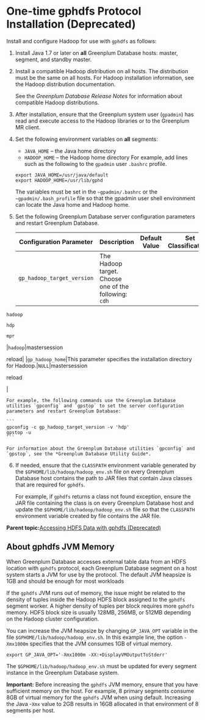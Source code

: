 # One-time gphdfs Protocol Installation \(Deprecated\) 

Install and configure Hadoop for use with `gphdfs` as follows:

1.  Install Java 1.7 or later on **all** Greenplum Database hosts: master, segment, and standby master.
2.  Install a compatible Hadoop distribution on all hosts. The distribution must be the same on all hosts. For Hadoop installation information, see the Hadoop distribution documentation.

    See the *Greenplum Database Release Notes* for information about compatible Hadoop distributions.

3.  After installation, ensure that the Greenplum system user \(`gpadmin`\) has read and execute access to the Hadoop libraries or to the Greenplum MR client.
4.  Set the following environment variables on **all** segments:

    -   `JAVA_HOME` – the Java home directory
    -   `HADOOP_HOME` – the Hadoop home directory
    For example, add lines such as the following to the `gpadmin` user `.bashrc` profile.

    ```
    export JAVA_HOME=/usr/java/default
    export HADOOP_HOME=/usr/lib/gphd
    ```

    The variables must be set in the `~gpadmin/.bashrc` or the `~gpadmin/.bash_profile` file so that the gpadmin user shell environment can locate the Java home and Hadoop home.

5.  Set the following Greenplum Database server configuration parameters and restart Greenplum Database.

    |Configuration Parameter|Description|Default Value|Set Classifications|
    |-----------------------|-----------|-------------|-------------------|
    |`gp_hadoop_target_version`|The Hadoop target. Choose one of the following: `cdh`

`hadoop`

`hdp`

`mpr`

|`hadoop`|mastersession

reload|
    |`gp_hadoop_home`|This parameter specifies the installation directory for Hadoop.|`NULL`|mastersession

reload

|

    For example, the following commands use the Greenplum Database utilities `gpconfig` and `gpstop` to set the server configuration parameters and restart Greenplum Database:

    ```
    gpconfig -c gp_hadoop_target_version -v 'hdp'
    gpstop -u
    ```

    For information about the Greenplum Database utilities `gpconfig` and `gpstop`, see the *Greenplum Database Utility Guide*.

6.  If needed, ensure that the `CLASSPATH` environment variable generated by the `$GPHOME/lib/hadoop/hadoop_env.sh` file on every Greenplum Database host contains the path to JAR files that contain Java classes that are required for `gphdfs`.

    For example, if `gphdfs` returns a class not found exception, ensure the JAR file containing the class is on every Greenplum Database host and update the `$GPHOME/lib/hadoop/hadoop_env.sh` file so that the `CLASSPATH` environment variable created by file contains the JAR file.


**Parent topic:**[Accessing HDFS Data with gphdfs \(Deprecated\)](../external/g-using-hadoop-distributed-file-system--hdfs--tables.html)

## About gphdfs JVM Memory 

When Greenplum Database accesses external table data from an HDFS location with `gphdfs` protocol, each Greenplum Database segment on a host system starts a JVM for use by the protocol. The default JVM heapsize is 1GB and should be enough for most workloads

If the `gphdfs` JVM runs out of memory, the issue might be related to the density of tuples inside the Hadoop HDFS block assigned to the `gphdfs` segment worker. A higher density of tuples per block requires more `gphdfs` memory. HDFS block size is usually 128MB, 256MB, or 512MB depending on the Hadoop cluster configuration.

You can increase the JVM heapsize by changing `GP_JAVA_OPT` variable in the file `$GPHOME/lib/hadoop/hadoop_env.sh`. In this example line, the option `-Xmx1000m` specifies that the JVM consumes 1GB of virtual memory.

```
export GP_JAVA_OPT='-Xmx1000m -XX:+DisplayVMOutputToStderr'
```

The `$GPHOME/lib/hadoop/hadoop_env.sh` must be updated for every segment instance in the Greenplum Database system.

**Important:** Before increasing the `gphdfs` JVM memory, ensure that you have sufficient memory on the host. For example, 8 primary segments consume 8GB of virtual memory for the `gphdfs` JVM when using default. Increasing the Java -`Xmx` value to 2GB results in 16GB allocated in that environment of 8 segments per host.

